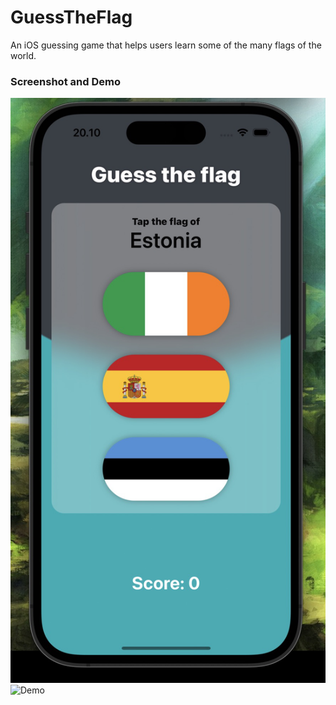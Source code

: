 # GuessTheFlag
An iOS guessing game that helps users learn some of the many flags of the world.

### Screenshot and Demo
![Screenshot](https://github.com/Mweh/GuessTheFlag/blob/main/Screenshot/image.png?raw=true)
![Demo](https://github.com/Mweh/GuessTheFlag/blob/main/Screenshot/GuessTheFlag.gif?raw=true)
